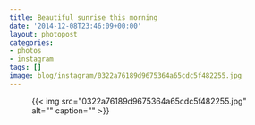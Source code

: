 ```yaml
---
title: Beautiful sunrise this morning
date: '2014-12-08T23:46:09+00:00'
layout: photopost
categories:
- photos
- instagram
tags: []
image: blog/instagram/0322a76189d9675364a65cdc5f482255.jpg
---
```


<figure class="photo photo--square">
  {{< img src="0322a76189d9675364a65cdc5f482255.jpg" alt="" caption="" >}}

</figure>



